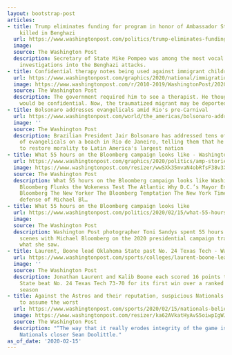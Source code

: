 ```yaml
---
layout: bootstrap-post
articles:
- title: Trump eliminates funding for program in honor of Ambassador Stevens who was
    killed in Benghazi
  url: https://www.washingtonpost.com/politics/trump-eliminates-funding-for-program-in-honor-of-ambassador-stevens-who-was-killed-in-benghazi/2020/02/15/5360bbae-5019-11ea-bf44-f5043eb3918a_story.html
  image: 
  source: The Washington Post
  description: Secretary of State Mike Pompeo was among the most vocal during the
    investigations into the Benghazi attacks.
- title: Confidential therapy notes being used against immigrant children
  url: https://www.washingtonpost.com/graphics/2020/national/immigration-therapy-reports-ice/
  image: https://www.washingtonpost.com/r/2010-2019/WashingtonPost/2020/02/16/Others/Images/2020-02-15/b1881992-3cec-11ea-afe2-090eb37b60b1.jpg
  source: The Washington Post
  description: The government required him to see a therapist. He thought his words
    would be confidential. Now, the traumatized migrant may be deported.
- title: Bolsonaro addresses evangelicals amid Rio's pre-Carnival
  url: https://www.washingtonpost.com/world/the_americas/bolsonaro-addresses-evangelicals-amid-rios-pre-carnival/2020/02/15/2d2c4856-5044-11ea-967b-e074d302c7d4_story.html
  image: ''
  source: The Washington Post
  description: Brazilian President Jair Bolsonaro has addressed tens of thousands
    of evangelicals on a beach in Rio de Janeiro, telling them that he is working
    to restore morality to Latin America's largest nation
- title: What 55 hours on the Bloomberg campaign looks like - Washington Post
  url: https://www.washingtonpost.com/graphics/2020/politics/amp-stories/bloomberg-presidential-campaign/
  image: https://www.washingtonpost.com/resizer/wwSXk35mvaN4obRfsF38v3XaTE8=/1200x630/filters:focal(1607x1128:3263x2289):quality(100)/arc-anglerfish-washpost-prod-washpost/public/TS5AAESMEII6VFT34B2NGAWH2Q.jpg
  source: The Washington Post
  description: What 55 hours on the Bloomberg campaign looks like Washington Post
    Bloomberg Flunks the Wokeness Test The Atlantic Why D.C.’s Mayor Endorsed Michael
    Bloomberg The New Yorker The Bloomberg Temptation The New York Times A Trump supporter's
    defense of Michael Bl…
- title: What 55 hours on the Bloomberg campaign looks like
  url: https://www.washingtonpost.com/politics/2020/02/15/what-55-hours-bloomberg-campaign-looks-like/
  image: 
  source: The Washington Post
  description: Washington Post photographer Toni Sandys spent 55 hours behind the
    scenes with Michael Bloomberg on the 2020 presidential campaign trail. Here’s
    what she saw.
- title: Laurent, Boone lead Oklahoma State past No. 24 Texas Tech - Washington Post
  url: https://www.washingtonpost.com/sports/colleges/laurent-boone-lead-oklahoma-state-past-no-24-texas-tech/2020/02/15/a380eb0e-503c-11ea-967b-e074d302c7d4_story.html
  image: ''
  source: The Washington Post
  description: Jonathan Laurent and Kalib Boone each scored 16 points to help Oklahoma
    State beat No. 24 Texas Tech 73-70 for its first win over a ranked opponent this
    season
- title: Against the Astros and their reputation, suspicious Nationals felt they had
    to assume the worst
  url: https://www.washingtonpost.com/sports/2020/02/15/nationals-believe-astros-sign-stealing-will-perpetuate-culture-paranoia/
  image: https://www.washingtonpost.com/resizer/ka62AVkatHyAvS5oiwpIgWJwazU=/1440x0/smart/arc-anglerfish-washpost-prod-washpost.s3.amazonaws.com/public/UHMUIOXS4QI6NH5RFWHT7SOA5U
  source: The Washington Post
  description: "“The way that it really erodes integrity of the game is tough,” said
    Nationals closer Sean Doolittle."
as_of_date: '2020-02-15'
---
```



